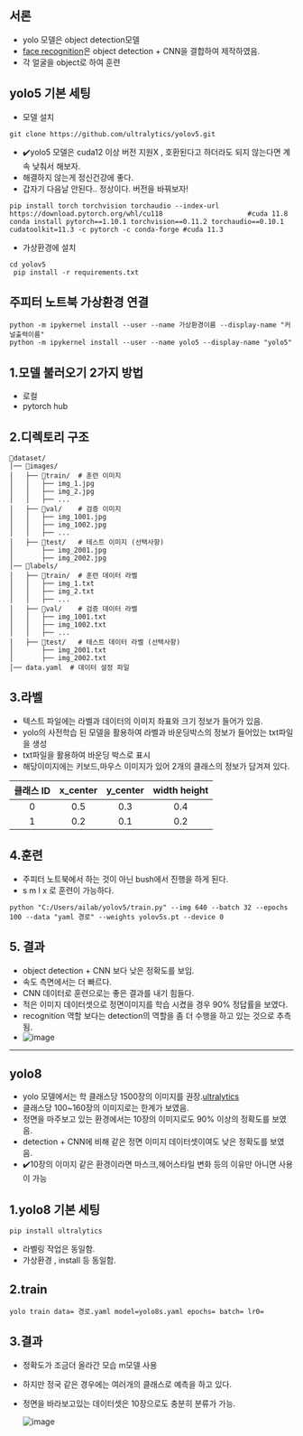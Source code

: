 ## 서론
* yolo 모델은 object detection모델
* [face recognition]은 object detection + CNN을 결합하여 제작하였음.
* 각 얼굴을 object로 하여 훈련

## yolo5 기본 세팅
* 모델 설치
```bush
git clone https://github.com/ultralytics/yolov5.git
```
* ✔️yolo5 모델은 cuda12 이상 버전 지원X , 호환된다고 하더라도 되지 않는다면 계속 낮춰서 해보자.
* 해결하지 않는게 정신건강에 좋다.
* 갑자기 다음날 안된다.. 정상이다. 버전을 바꿔보자!
```bush
pip install torch torchvision torchaudio --index-url https://download.pytorch.org/whl/cu118                     #cuda 11.8
conda install pytorch==1.10.1 torchvision==0.11.2 torchaudio==0.10.1 cudatoolkit=11.3 -c pytorch -c conda-forge #cuda 11.3
```
* 가상환경에 설치
```bush
cd yolov5
 pip install -r requirements.txt
```

## 주피터 노트북 가상환경 연결
```bush
python -m ipykernel install --user --name 가상환경이름 --display-name "커널출력이름"
python -m ipykernel install --user --name yolo5 --display-name "yolo5"
```




## 1.모델 불러오기 2가지 방법
  * 로컬
  * pytorch hub

## 2.디렉토리 구조
```bush
📁dataset/
│── 📁images/
│   ├── 📁train/  # 훈련 이미지
│   │   ├── img_1.jpg
│   │   ├── img_2.jpg
│   │   ├── ...
│   ├── 📁val/    # 검증 이미지
│   │   ├── img_1001.jpg
│   │   ├── img_1002.jpg
│   │   ├── ...
│   ├── 📁test/   # 테스트 이미지 (선택사항)
│       ├── img_2001.jpg
│       ├── img_2002.jpg
│── 📁labels/
│   ├── 📁train/  # 훈련 데이터 라벨
│   │   ├── img_1.txt
│   │   ├── img_2.txt
│   │   ├── ...
│   ├── 📁val/    # 검증 데이터 라벨
│   │   ├── img_1001.txt
│   │   ├── img_1002.txt
│   │   ├── ...
│   ├── 📁test/   # 테스트 데이터 라벨 (선택사항)
│       ├── img_2001.txt
│       ├── img_2002.txt
│── data.yaml  # 데이터 설정 파일
```

## 3.라벨
* 텍스트 파일에는 라벨과 데이터의 이미지 좌표와 크기 정보가 들어가 있음.
*  yolo의 사전학습 된 모델을 활용하여 라벨과 바운딩박스의 정보가 들어있는 txt파일을 생성
*  txt파일을 활용하여 바운딩 박스로 표시
*  해당이미지에는 키보드,마우스 이미지가 있어 2개의 클래스의 정보가 담겨져 있다.

|클래스 ID|x_center|y_center|width	height|
|:---:|:---:|:---:|:---:|
|0|0.5|0.3|0.4|
|1|0.2|0.1|0.2|


## 4.훈련
* 주피터 노트북에서 하는 것이 아닌 bush에서 진행을 하게 된다.
* s m l x 로 훈련이 가능하다.
```bush
python "C:/Users/ailab/yolov5/train.py" --img 640 --batch 32 --epochs 100 --data "yaml 경로" --weights yolov5s.pt --device 0

```

## 5. 결과
* object detection + CNN 보다 낮은 정확도를 보임.
* 속도 측면에서는 더 빠르다.
* CNN 데이터로 훈련으로는 좋은 결과를 내기 힘들다.
* 적은 이미지 데이터셋으로 정면이미지를 학습 시켰을 경우 90% 정답률을 보였다.
* recognition 역할 보다는 detection의 역할을 좀 더 수행을 하고 있는 것으로 추측됨.
* ![image](https://github.com/user-attachments/assets/4d4d5e4c-2615-4375-986d-39f6d7bcff25)




___

## yolo8
* yolo 모델에서는 학 클래스당 1500장의 이미지를 권장.[ultralytics]
* 클래스당 100~160장의 이미지로는 한계가 보였음.
* 정면을 마주보고 있는 환경에서는 10장의 이미지로도 90% 이상의 정확도를 보였음.
* detection + CNN에 비해 같은 정면 이미지 데이터셋이여도 낮은 정확도를 보였음.
* ✔️10장의 이미지 같은 환경이라면 마스크,헤어스타일 변화 등의 이유만 아니면 사용이 가능



## 1.yolo8 기본 세팅
```bush
pip install ultralytics
```
* 라벨링 작업은 동일함.
* 가상환경 , install 등 동일함.

## 2.train
```bush
yolo train data= 경로.yaml model=yolo8s.yaml epochs= batch= lr0=

```


  ## 3.결과
  * 정확도가 조금더 올라간 모습 m모델 사용
  * 하지만 정국 같은 경우에는 여러개의 클래스로 예측을 하고 있다.
* 정면을 바라보고있는 데이터셋은 10장으로도 충분히 분류가 가능.

  ![image](https://github.com/user-attachments/assets/814dffbf-506f-49ef-878d-206a6deef909)





[face recognition]: https://github.com/yangjoon03/Face_recognition
[ultralytics]: https://docs.ultralytics.com/ko/yolov5/tutorials/tips_for_best_training_results/
